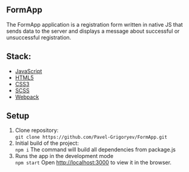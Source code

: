 ## FormApp

The FormApp application is a registration form written in native JS that sends data to the server and displays a message about successful or unsuccessful registration.

## Stack:

- [JavaScript](https://developer.mozilla.org/en-US/docs/Web/JavaScript)
- [HTML5](https://webplatform.github.io/docs/html/html5/)
- [CSS3](https://webplatform.github.io/docs/css/)
- [SCSS](https://sass-lang.com/documentation/)
- [Webpack](https://webpack.js.org/)


## Setup

1. Clone repository:  
   `git clone https://github.com/Pavel-Grigoryev/FormApp.git`
2. Initial build of the project:  
   `npm i`    The command will build all dependencies from package.js
3. Runs the app in the development mode  
   `npm start`
   Open [http://localhost:3000](http://localhost:3000) to view it in the browser.